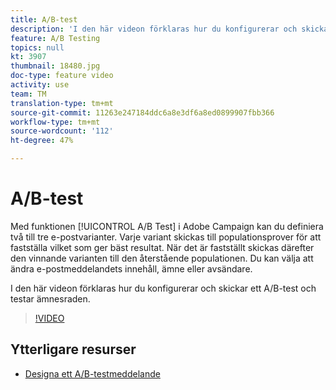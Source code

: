 ```yaml
---
title: A/B-test
description: 'I den här videon förklaras hur du konfigurerar och skickar ett A/B-test i Adobe Campaign Standard och testar ämnesraden. '
feature: A/B Testing
topics: null
kt: 3907
thumbnail: 18480.jpg
doc-type: feature video
activity: use
team: TM
translation-type: tm+mt
source-git-commit: 11263e247184ddc6a8e3df6a8ed0899907fbb366
workflow-type: tm+mt
source-wordcount: '112'
ht-degree: 47%

---
```



# A/B-test

Med funktionen [!UICONTROL A/B Test] i Adobe Campaign kan du definiera två till tre e-postvarianter. Varje variant skickas till populationsprover för att fastställa vilket som ger bäst resultat. När det är fastställt skickas därefter den vinnande varianten till den återstående populationen. Du kan välja att ändra e-postmeddelandets innehåll, ämne eller avsändare.

I den här videon förklaras hur du konfigurerar och skickar ett A/B-test och testar ämnesraden.

>[!VIDEO](https://video.tv.adobe.com/v/18480?quality=12)

## Ytterligare resurser

* [Designa ett A/B-testmeddelande](https://docs.adobe.com/help/en/campaign-standard/using/communication-channels/email-messages/designing-an-a-b-test-email.html)

